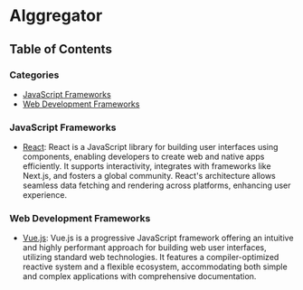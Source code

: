 # AIggregator

## Table of Contents

<!-- CATEGORY ANCHORS START -->
### Categories
- [JavaScript Frameworks](#javascript-frameworks)
- [Web Development Frameworks](#web-development-frameworks)
<!-- CATEGORY ANCHORS END -->

### JavaScript Frameworks
- [React](https://react.dev): React is a JavaScript library for building user interfaces using components, enabling developers to create web and native apps efficiently. It supports interactivity, integrates with frameworks like Next.js, and fosters a global community. React's architecture allows seamless data fetching and rendering across platforms, enhancing user experience.

### Web Development Frameworks
- [Vue.js](https://vuejs.org): Vue.js is a progressive JavaScript framework offering an intuitive and highly performant approach for building web user interfaces, utilizing standard web technologies. It features a compiler-optimized reactive system and a flexible ecosystem, accommodating both simple and complex applications with comprehensive documentation.